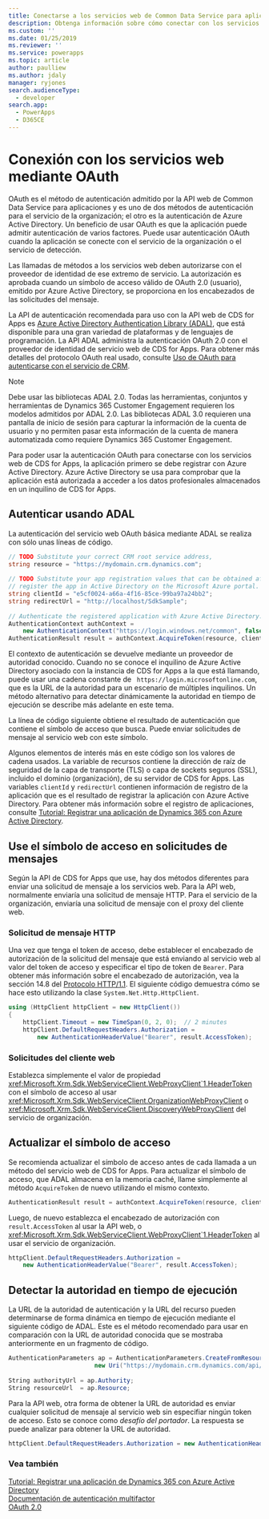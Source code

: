 ```yaml
---
title: Conectarse a los servicios web de Common Data Service para aplicaciones usando OAuth(Common Data Service para aplicaciones) | Microsoft Docs
description: Obtenga información sobre cómo conectar con los servicios web de Dynamics 365 Customer Engagement usando OAuth y cómo la API ADAL administra la autenticación OAuth 2.0 con el proveedor de identidad del servicio de web de Dynamics 365.
ms.custom: ''
ms.date: 01/25/2019
ms.reviewer: ''
ms.service: powerapps
ms.topic: article
author: paulliew
ms.author: jdaly
manager: ryjones
search.audienceType:
  - developer
search.app:
  - PowerApps
  - D365CE
---
```

# <a name="connect-to-web-services-using-oauth"></a>Conexión con los servicios web mediante OAuth

OAuth es el método de autenticación admitido por la API web de Common Data Service para aplicaciones y es uno de dos métodos de autenticación para el servicio de la organización; el otro es la autenticación de Azure Active Directory. Un beneficio de usar OAuth es que la aplicación puede admitir autenticación de varios factores. Puede usar autenticación OAuth cuando la aplicación se conecte con el servicio de la organización o el servicio de detección.  
  
 Las llamadas de métodos a los servicios web deben autorizarse con el proveedor de identidad de ese extremo de servicio. La autorización es aprobada cuando un símbolo de acceso válido de OAuth 2.0 (usuario), emitido por Azure Active Directory, se proporciona en los encabezados de las solicitudes del mensaje.  
  
 La API de autenticación recomendada para uso con la API web de CDS for Apps es [Azure Active Directory Authentication Library (ADAL)](https://azure.microsoft.com/en-us/documentation/articles/active-directory-authentication-libraries/), que está disponible para una gran variedad de plataformas y de lenguajes de programación. La API ADAL administra la autenticación OAuth 2.0 con el proveedor de identidad de servicio web de CDS for Apps. Para obtener más detalles del protocolo OAuth real usado, consulte [Uso de OAuth para autenticarse con el servicio de CRM](http://blogs.msdn.com/b/crm/archive/2013/12/12/use-oauth-to-authenticate-with-the-crm-service.aspx).  
 
> [!NOTE]
> Debe usar las bibliotecas ADAL 2.0. Todas las herramientas, conjuntos y herramientas de Dynamics 365 Customer Engagement requieren los modelos admitidos por ADAL 2.0.
> Las bibliotecas ADAL 3.0 requieren una pantalla de inicio de sesión para capturar la información de la cuenta de usuario y no permiten pasar esta información de la cuenta de manera automatizada como requiere Dynamics 365 Customer Engagement. 

Para poder usar la autenticación OAuth para conectarse con los servicios web de CDS for Apps, la aplicación primero se debe registrar con Azure Active Directory. Azure Active Directory se usa para comprobar que la aplicación está autorizada a acceder a los datos profesionales almacenados en un inquilino de CDS for Apps.  
  
## <a name="authenticate-using-adal"></a>Autenticar usando ADAL  
 La autenticación del servicio web OAuth básica mediante ADAL se realiza con sólo unas líneas de código.  
  
```csharp  
// TODO Substitute your correct CRM root service address,   
string resource = "https://mydomain.crm.dynamics.com";  
  
// TODO Substitute your app registration values that can be obtained after you  
// register the app in Active Directory on the Microsoft Azure portal.  
string clientId = "e5cf0024-a66a-4f16-85ce-99ba97a24bb2";  
string redirectUrl = "http://localhost/SdkSample";  
  
// Authenticate the registered application with Azure Active Directory.  
AuthenticationContext authContext =   
    new AuthenticationContext("https://login.windows.net/common", false);  
AuthenticationResult result = authContext.AcquireToken(resource, clientId, new Uri(redirectUrl));  
```  
  
 El contexto de autenticación se devuelve mediante un proveedor de autoridad conocido. Cuando no se conoce el inquilino de Azure Active Directory asociado con la instancia de CDS for Apps a la que está llamando, puede usar una cadena constante de ` https://login.microsoftonline.com`, que es la URL de la autoridad para un escenario de múltiples inquilinos. Un método alternativo para detectar dinámicamente la autoridad en tiempo de ejecución se describe más adelante en este tema.  
  
 La línea de código siguiente obtiene el resultado de autenticación que contiene el símbolo de acceso que busca. Puede enviar solicitudes de mensaje al servicio web con este símbolo.  
  
 Algunos elementos de interés más en este código son los valores de cadena usados. La variable de recursos contiene la dirección de raíz de seguridad de la capa de transporte (TLS) o capa de sockets seguros (SSL), incluido el dominio (organización), de su servidor de CDS for Apps. Las variables `clientId` y `redirectUrl` contienen información de registro de la aplicación que es el resultado de registrar la aplicación con Azure Active Directory. Para obtener más información sobre el registro de aplicaciones, consulte [Tutorial: Registrar una aplicación de Dynamics 365 con Azure Active Directory](/dynamics365/customer-engagement/developer/walkthrough-register-dynamics-365-app-azure-active-directory).  
  
## <a name="use-the-access-token-in-message-requests"></a>Use el símbolo de acceso en solicitudes de mensajes  
 Según la API de CDS for Apps que use, hay dos métodos diferentes para enviar una solicitud de mensaje a los servicios web. Para la API web, normalmente enviaría una solicitud de mensaje HTTP. Para el servicio de la organización, enviaría una solicitud de mensaje con el proxy del cliente web.  
  
### <a name="http-message-request"></a>Solicitud de mensaje HTTP  
 Una vez que tenga el token de acceso, debe establecer el encabezado de autorización de la solicitud del mensaje que está enviando al servicio web al valor del token de acceso y especificar el tipo de token de `Bearer`. Para obtener más información sobre el encabezado de autorización, vea la sección 14.8 del [Protocolo HTTP/1.1](http://www.w3.org/Protocols/rfc2616/rfc2616-sec14.html). El siguiente código demuestra cómo se hace esto utilizando la clase `System.Net.Http.HttpClient`.  
  
```csharp  
using (HttpClient httpClient = new HttpClient())  
{  
    httpClient.Timeout = new TimeSpan(0, 2, 0);  // 2 minutes  
    httpClient.DefaultRequestHeaders.Authorization =   
        new AuthenticationHeaderValue("Bearer", result.AccessToken);  
```  
  
### <a name="web-client-requests"></a>Solicitudes del cliente web

Establezca simplemente el valor de propiedad <xref:Microsoft.Xrm.Sdk.WebServiceClient.WebProxyClient`1.HeaderToken> con el símbolo de acceso al usar <xref:Microsoft.Xrm.Sdk.WebServiceClient.OrganizationWebProxyClient> o <xref:Microsoft.Xrm.Sdk.WebServiceClient.DiscoveryWebProxyClient> del servicio de organización.  
  
## <a name="refresh-the-access-token"></a>Actualizar el símbolo de acceso

Se recomienda actualizar el símbolo de acceso antes de cada llamada a un método del servicio web de CDS for Apps. Para actualizar el símbolo de acceso, que ADAL almacena en la memoria caché, llame simplemente al método `AcquireToken` de nuevo utilizando el mismo contexto.  
  
```csharp    
AuthenticationResult result = authContext.AcquireToken(resource, clientId, new Uri(redirectUrl));  
```  
  
Luego, de nuevo establezca el encabezado de autorización con `result.AccessToken` al usar la API web, o <xref:Microsoft.Xrm.Sdk.WebServiceClient.WebProxyClient`1.HeaderToken> al usar el servicio de organización.  
  
```csharp    
httpClient.DefaultRequestHeaders.Authorization =   
    new AuthenticationHeaderValue("Bearer", result.AccessToken);  
```  
  
## <a name="discover-the-authority-at-run-time"></a>Detectar la autoridad en tiempo de ejecución

La URL de la autoridad de autenticación y la URL del recurso pueden determinarse de forma dinámica en tiempo de ejecución mediante el siguiente código de ADAL. Este es el método recomendado para usar en comparación con la URL de autoridad conocida que se mostraba anteriormente en un fragmento de código.  
  
```csharp    
AuthenticationParameters ap = AuthenticationParameters.CreateFromResourceUrlAsync(  
                        new Uri("https://mydomain.crm.dynamics.com/api/data/")).Result;  
  
String authorityUrl = ap.Authority;  
String resourceUrl  = ap.Resource;  
```  
  
Para la API web, otra forma de obtener la URL de autoridad es enviar cualquier solicitud de mensaje al servicio web sin especifiar ningún token de acceso. Esto se conoce como *desafío del portador*. La respuesta se puede analizar para obtener la URL de autoridad.  
  
```csharp  
httpClient.DefaultRequestHeaders.Authorization = new AuthenticationHeaderValue("Bearer", "");  
```  
  
### <a name="see-also"></a>Vea también  
 [Tutorial: Registrar una aplicación de Dynamics 365 con Azure Active Directory](/dynamics365/customer-engagement/developer/walkthrough-register-dynamics-365-app-azure-active-directory)   
 [Documentación de autenticación multifactor](https://azure.microsoft.com/en-us/documentation/services/multi-factor-authentication/)   
 [OAuth 2.0](http://oauth.net/2/)
